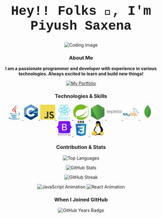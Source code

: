 <h1 align="center" style="animation: colorChange 2s infinite; font-size: 3em; font-family: 'Courier New', Courier, monospace;">Hey!! Folks 👋, I'm Piyush Saxena</h1>

<!-- SVG 3D Coding Image -->
<p align="center">
<img src="https://img.freepik.com/free-vector/coding-round-composition_1284-40752.jpg?t=st=1726158632~exp=1726162232~hmac=a21ae257099cd913cb73f8970b702c8600bcba646c2d187ab0bc44f2c7ca7e2f&w=740" alt="Coding Image" width="300" height="300"/>

</a>

</a>

</p>

<h3 align="center">About Me</h3>
<p align="center">
  <strong>I am a passionate programmer and developer with experience in various technologies. Always excited to learn and build new things!</strong>
</p>
<p align="center">
  <a href="https://portfolio-1-green-eight.vercel.app/" target="_blank" rel="noreferrer">
    <img src="https://img.shields.io/badge/Check%20out%20my-Portfolio-green?style=for-the-badge&logo=vercel&logoColor=white" alt="My Portfolio" />
  </a>
</p>

<h3 align="center">Technologies & Skills</h3>
<p align="center">
  <!-- Icons for languages and tools -->
  <a href="https://www.java.com" target="_blank" rel="noreferrer">
    <img src="https://raw.githubusercontent.com/devicons/devicon/master/icons/java/java-original.svg" alt="Java" width="50" height="50"/>
  </a>
  <a href="https://www.cplusplus.com/" target="_blank" rel="noreferrer">
    <img src="https://raw.githubusercontent.com/devicons/devicon/master/icons/cplusplus/cplusplus-original.svg" alt="C++" width="50" height="50"/>
  </a>
  <a href="https://developer.mozilla.org/en-US/docs/Web/JavaScript" target="_blank" rel="noreferrer">
    <img src="https://raw.githubusercontent.com/devicons/devicon/master/icons/javascript/javascript-original.svg" alt="JavaScript" width="50" height="50"/>
  </a>
  <a href="https://reactjs.org/" target="_blank" rel="noreferrer">
    <img src="https://raw.githubusercontent.com/devicons/devicon/master/icons/react/react-original-wordmark.svg" alt="React" width="50" height="50"/>
  </a>
  <a href="https://spring.io/projects/spring-boot" target="_blank" rel="noreferrer">
    <img src="https://raw.githubusercontent.com/devicons/devicon/master/icons/spring/spring-original.svg" alt="Spring Boot" width="50" height="50"/>
  </a>
  <a href="https://nodejs.org/" target="_blank" rel="noreferrer">
    <img src="https://raw.githubusercontent.com/devicons/devicon/master/icons/nodejs/nodejs-original.svg" alt="Node.js" width="50" height="50"/>
  </a>
  <a href="https://expressjs.com/" target="_blank" rel="noreferrer">
    <img src="https://raw.githubusercontent.com/devicons/devicon/master/icons/express/express-original-wordmark.svg" alt="Express.js" width="50" height="50"/>
  </a>
  <a href="https://www.mysql.com/" target="_blank" rel="noreferrer">
    <img src="https://raw.githubusercontent.com/devicons/devicon/master/icons/mysql/mysql-original-wordmark.svg" alt="MySQL" width="50" height="50"/>
  </a>
  <a href="https://www.mongodb.com/" target="_blank" rel="noreferrer">
    <img src="https://raw.githubusercontent.com/devicons/devicon/master/icons/mongodb/mongodb-original.svg" alt="MongoDB" width="50" height="50"/>
  </a>
  <a href="https://getbootstrap.com/" target="_blank" rel="noreferrer">
    <img src="https://raw.githubusercontent.com/devicons/devicon/master/icons/bootstrap/bootstrap-original-wordmark.svg" alt="Bootstrap" width="50" height="50"/>
  </a>
  <a href="https://developer.mozilla.org/en-US/docs/Web/CSS" target="_blank" rel="noreferrer">
    <img src="https://raw.githubusercontent.com/devicons/devicon/master/icons/css3/css3-original-wordmark.svg" alt="CSS3" width="50" height="50"/>
  </a>
  <a href="https://www.linux.org/" target="_blank" rel="noreferrer">
    <img src="https://raw.githubusercontent.com/devicons/devicon/master/icons/linux/linux-original.svg" alt="Linux" width="50" height="50"/>
  </a>
</p>

<h3 align="center">Contribution & Stats</h3>
<p align="center">
  <img src="https://github-readme-stats.vercel.app/api/top-langs?username=piyush-droid996&show_icons=true&locale=en&layout=compact&theme=radical" alt="Top Languages" />
</p>
<p align="center">
  <img src="https://github-readme-stats.vercel.app/api?username=piyush-droid996&show_icons=true&locale=en&theme=radical" alt="GitHub Stats" />
</p>
<p align="center">
  <img src="https://github-readme-streak-stats.herokuapp.com/?user=piyush-droid996&theme=radical" alt="GitHub Streak" />
</p>

<!-- SVG Animations -->
<p align="center">
  <img src="https://cdn.svgporn.com/logos/javascript.svg" alt="JavaScript Animation" width="200"/>
  <img src="https://cdn.svgporn.com/logos/react.svg" alt="React Animation" width="200"/>
</p>

<h3 align="center">When I Joined GitHub</h3>
<p align="center">
  <img src="https://badges.pufler.dev/years/piyush-droid996" alt="GitHub Years Badge" />
</p>

